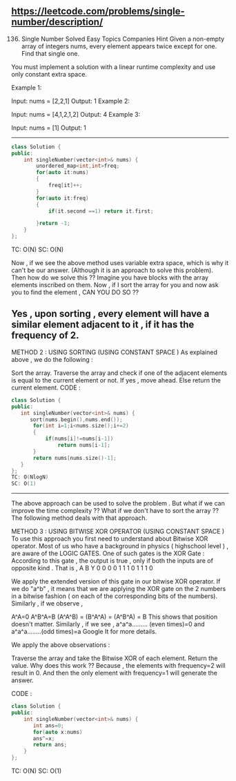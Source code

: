 
https://leetcode.com/problems/single-number/description/
---

136. Single Number
Solved
Easy
Topics
Companies
Hint
Given a non-empty array of integers nums, every element appears twice except for one. Find that single one.

You must implement a solution with a linear runtime complexity and use only constant extra space.

 

Example 1:

Input: nums = [2,2,1]
Output: 1
Example 2:

Input: nums = [4,1,2,1,2]
Output: 4
Example 3:

Input: nums = [1]
Output: 1

---

```cpp
class Solution {
public:
    int singleNumber(vector<int>& nums) {
        unordered_map<int,int>freq;
        for(auto it:nums)
        {
            freq[it]++;
        }
        for(auto it:freq)
        {
            if(it.second ==1) return it.first;

        }return -1;
    }
};

```

TC: O(N)
SC: O(N)

Now , if we see the above method uses variable extra space, which is why it can't be our answer.
(Although it is an approach to solve this problem).
Then how do we solve this ??
Imagine you have blocks with the array elements inscribed on them. Now , if I sort the array for you and now ask you to find the element , CAN YOU DO SO ??

Yes , upon sorting , every element will have a similar element adjacent to it , if it has the frequency of 2.
---
METHOD 2 : USING SORTING (USING CONSTANT SPACE )
As explained above , we do the following :

Sort the array.
Traverse the array and check if one of the adjacent elements is equal to the current element or not.
If yes , move ahead. Else return the current element.
CODE :
 ```cpp
class Solution {
public:
    int singleNumber(vector<int>& nums) { 
       sort(nums.begin(),nums.end());
        for(int i=1;i<nums.size();i+=2)
        {
            if(nums[i]!=nums[i-1])
                return nums[i-1];
        }
        return nums[nums.size()-1];
    }
};
TC: O(NlogN)
SC: O(1)
```
---

The above approach can be used to solve the problem . But what if we can improve the time complexity ??
What if we don't have to sort the array ??
The following method deals with that approach.

METHOD 3 : USING BITWISE XOR OPERATOR (USING CONSTANT SPACE )
To use this approach you first need to understand about Bitwise XOR operator.
Most of us who have a background in physics ( highschool level ) , are aware of the LOGIC GATES.
One of such gates is the XOR Gate :
According to this gate , the output is true , only if both the inputs are of opposite kind .
That is ,
A B Y
0 0 0
0 1 1
1 0 1
1 1 0

We apply the extended version of this gate in our bitwise XOR operator.
If we do "a^b" , it means that we are applying the XOR gate on the 2 numbers in a bitwise fashion ( on each of the corresponding bits of the numbers).
Similarly , if we observe ,

A^A=0
A^B^A=B
(A^A^B) = (B^A^A) = (A^B^A) = B This shows that position doesn't matter.
Similarly , if we see , a^a^a......... (even times)=0 and a^a^a........(odd times)=a
Google It for more details.

We apply the above observations :

Traverse the array and take the Bitwise XOR of each element.
Return the value.
Why does this work ??
Because , the elements with frequency=2 will result in 0. And then the only element with frequency=1 will generate the answer.

CODE :


```cpp
class Solution {
public:
    int singleNumber(vector<int>& nums) { 
       int ans=0;
	   for(auto x:nums)
	   ans^=x;
	   return ans;
    }
};
```
TC: O(N)
SC: O(1)
